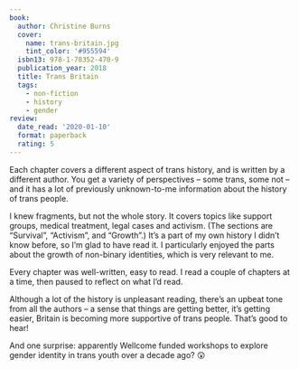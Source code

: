 ```yaml
---
book:
  author: Christine Burns
  cover:
    name: trans-britain.jpg
    tint_color: '#955594'
  isbn13: 978-1-78352-470-9
  publication_year: 2018
  title: Trans Britain
  tags:
    - non-fiction
    - history
    - gender
review:
  date_read: '2020-01-10'
  format: paperback
  rating: 5
---
```


Each chapter covers a different aspect of trans history, and is written by a different author. You get a variety of perspectives – some trans, some not – and it has a lot of previously unknown-to-me information about the history of trans people.

I knew fragments, but not the whole story. It covers topics like support groups, medical treatment, legal cases and activism. (The sections are “Survival”, “Activism”, and “Growth”.) It’s a part of my own history I didn’t know before, so I’m glad to have read it. I particularly enjoyed the parts about the growth of non-binary identities, which is very relevant to me.

Every chapter was well-written, easy to read. I read a couple of chapters at a time, then paused to reflect on what I’d read.

Although a lot of the history is unpleasant reading, there’s an upbeat tone from all the authors – a sense that things are getting better, it’s getting easier, Britain is becoming more supportive of trans people. That’s good to hear!

And one surprise: apparently Wellcome funded workshops to explore gender identity in trans youth over a decade ago? 😲
